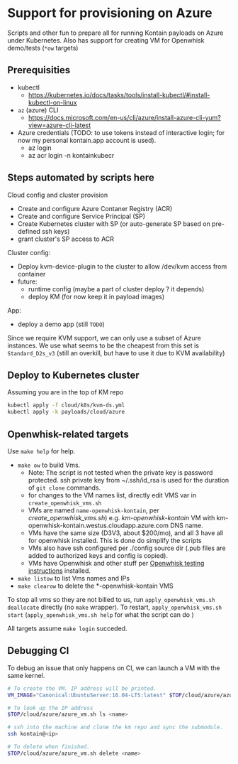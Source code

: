 # Support for provisioning on Azure

Scripts and other fun to prepare all for running Kontain payloads on Azure under Kubernetes.
Also has support for creating VM for Openwhisk demo/tests (`*ow` targets)

## Prerequisities

* kubectl
  * https://kubernetes.io/docs/tasks/tools/install-kubectl/#install-kubectl-on-linux
* `az` (azure) CLI
  *  https://docs.microsoft.com/en-us/cli/azure/install-azure-cli-yum?view=azure-cli-latest
* Azure credentials (TODO: to use tokens instead of interactive login; for now my personal kontain.app account is used).
  * az login
  * az acr login -n kontainkubecr

## Steps automated by scripts here

Cloud config and cluster provision

* Create and configure Azure Contaner Registry (ACR)
* Create and configure Service Principal (SP)
* Create Kubernetes cluster with SP (or auto-generate SP based on pre-defined ssh keys)
* grant cluster's  SP access to ACR

Cluster config:

* Deploy kvm-device-plugin to the cluster to allow /dev/kvm access from container
* future:
  * runtime config (maybe a part of cluster deploy ? it depends)
  * deploy KM (for now keep it in payload images)

App:

* deploy a demo app (still `TODO`)

Since we require KVM support, we can only use a subset of Azure instances. We use what seems to be the cheapest from this set is `Standard_D2s_v3` (still an overkill, but have to use it due to KVM availability)


## Deploy to Kubernetes cluster

Assuming you are in the top of KM repo

```bash
kubectl apply -f cloud/k8s/kvm-ds.yml
kubectl apply -k payloads/cloud/azure

```

## Openwhisk-related targets

Use `make help` for help.

* `make ow` to  build Vms.
  * Note: The script is not tested when  the private key is password protected. ssh private key from ~/.ssh/id_rsa is used for the duration of `git clone` commands.
  * for changes to the VM names list, directly edit VMS var in `create_openwhisk_vms.sh`
  * VMs are named `name-openwhisk-kontain`, per *create_openwhisk_vms.sh*) e.g. *km-openwhisk-kontain* VM with km-openwhisk-kontain.westus.cloudapp.azure.com DNS name.
  * VMs have the same size (D3V3, about $200/mo), and all 3 have all for openwhisk installed. This is done do simplify the scripts
  * VMs also have ssh configured per ./config source dir (.pub files are added to authorized keys and config is copied).
  * VMs have Openwhisk and other stuff per [Openwhisk testing instructions](https://github.com/kontainapp/openwhisk-performance/blob/master/readme.md) installed.
* `make listow` to list Vms names and IPs
* `make clearow` to delete the *-openwhisk-kontain VMS

To stop all vms so they are not billed to us, run `apply_openwhisk_vms.sh deallocate` directly (no `make` wrapper). To restart, `apply_openwhisk_vms.sh start` (`apply_openwhisk_vms.sh help` for what the script can do )

All targets assume `make login` succeded.

## Debugging CI

To debug an issue that only happens on CI, we can launch a VM with the same kernel.

```bash
# To create the VM. IP address will be printed.
VM_IMAGE="Canonical:UbuntuServer:16.04-LTS:latest" $TOP/cloud/azure/azure_vm.sh create <name>

# To look up the IP address
$TOP/cloud/azure/azure_vm.sh ls <name>

# ssh into the machine and clone the km repo and sync the submodule.
ssh kontain@<ip>

# To delete when finished.
$TOP/cloud/azure/azure_vm.sh delete <name>
```
